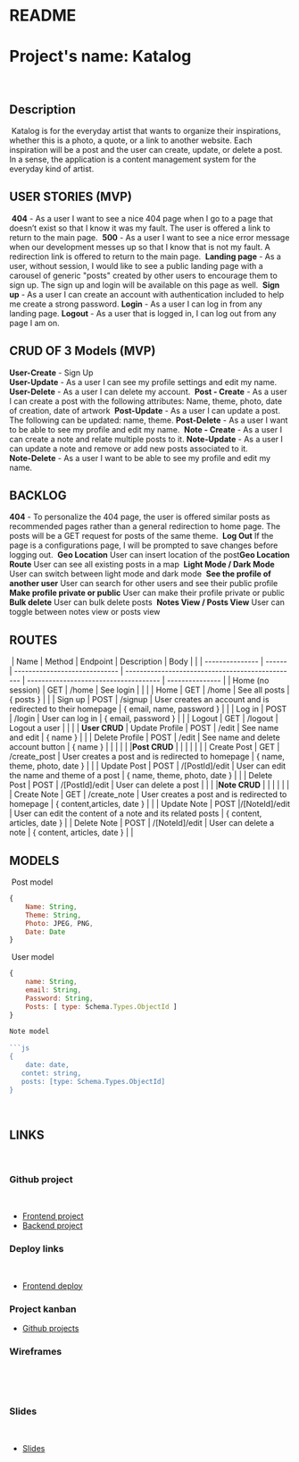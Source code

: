 # README
# Project's name: Katalog
​
​
## Description
​
Katalog is for the everyday artist that wants to organize their inspirations, whether this is a photo, a quote, or a link to another website. Each inspiration will be a post and the user can create, update, or delete a post. In a sense, the application is a content management system for the everyday kind of artist.
​
## USER STORIES (MVP)
​
**404** - As a user I want to see a nice 404 page when I go to a page that doesn’t exist so that I know it was my fault. The user is offered a link to return to the main page. 
​
**500** - As a user I want to see a nice error message when our development messes up so that I know that is not my fault. A redirection link is offered to return to the main page. 
​
**Landing page** - As a user, without session, I would like to see a public landing page with a carousel of generic "posts" created by other users to encourage them to sign up. The sign up and login will be available on this page as well. 
​
**Sign up** - As a user I can create an account with authentication included to help me create a strong password. 
​
**Login** - As a user I can log in from any landing page. 
​
**Logout** - As a user that is logged in, I can log out from any page I am on. 
​

## CRUD OF 3 Models (MVP)
**User-Create** - Sign Up  
​
**User-Update** - As a user I can see my profile settings and edit my name. 
​
**User-Delete** - As a user I can delete my account. 
​
**Post - Create** - As a user I can create a post with the following attributes: Name, theme, photo,  date of creation, date of artwork
​
**Post-Update** - As a user I can update a post. The following can be updated: name, theme.
​
**Post-Delete** - As a user I want to be able to see my profile and edit my name. 
​
**Note - Create** - As a user I can create a note and relate multiple posts to it. 
​
**Note-Update** - As a user I can update a note and remove or add new posts associated to it.  
​
**Note-Delete** - As a user I want to be able to see my profile and edit my name. 
​
## BACKLOG
**404** - To personalize the 404 page, the user is offered similar posts as recommended
pages rather than a general redirection to home page. The posts will be a GET request for posts of the same theme. 
​
**Log Out** If the page is a configurations page, I will be prompted to save changes before logging out. 
​
**Geo Location** User can insert location of the post 
​
**Geo Location Route** User can see all existing posts in a map 
​
**Light Mode / Dark Mode** User can switch between light mode and dark mode
​
**See the profile of another user** User can search for other users and see their public profile
​
**Make profile private or public** User can make their profile private or public 
​
**Bulk delete** User can bulk delete posts
​
**Notes View / Posts View** User can toggle between notes view or posts view
## ROUTES
​
| Name            | Method | Endpoint                      | Description                                      | Body                                  |        |
| --------------- | ------ | ----------------------------- | ------------------------------------------------ | ------------------------------------- | --------------- |
| Home    (no session)       | GET    | /home           | See login                               |                                       |                 |
| Home           | GET    | /home                            | See all posts                              |  { posts }                                     |                 |
| Sign up    | POST   | /signup                        | User creates an account and is redirected to their homepage                         | { email, name, password }                                   |              |
| Log in          | POST   | /login                        | User can log in                                | { email, password }                      |            |
| Logout   | GET    | /logout                            | Logout a user                       |                                       |  |
| **User CRUD** 
| Update Profile           | POST    | /edit                            | See name and edit                               | { name }                   |                 |
| Delete Profile   | POST   | /edit                        | See name and delete account button                          | { name }                                   |              |            |                                       |  |
|**Post CRUD**           |    |                            |                                |                                       |                 |
| Create Post    | GET   | /create_post                        | User creates a post and is redirected to homepage                          | { name, theme, photo, date }                                   |              |
| Update Post         | POST   | /[PostId]/edit                       | User can edit the name and theme of a post                                  | { name, theme, photo, date }                      |            |
| Delete Post   | POST    | /[PostId]/edit                           | User can delete a post                       |                                       |  |
|**Note CRUD**           |     |                            | |                                       |                 |
| Create Note    | GET   | /create_note                        | User creates a post and is redirected to homepage                          | { content,articles, date }                                   |              |
| Update Note         | POST   |/[NoteId]/edit                       | User can edit the content of a note and its related posts                    |    { content, articles, date }        |
| Delete Note   | POST    | /[NoteId]/edit                             | User can delete a note                      |                               { content, articles, date }        |  |
​
​
​
## MODELS
​
Post model
​
```js
{
    Name: String,
    Theme: String,
    Photo: JPEG, PNG, 
    Date: Date
}
```
​
User model
​
```js
{
    name: String,
    email: String,
    Password: String,
    Posts: [ type: Schema.Types.ObjectId ]
}
​
Note model
​
```js
{
    date: date,
   contet: string,
   posts: [type: Schema.Types.ObjectId]
}
```
​
## LINKS
​
### Github project
​
- [Frontend project]()
- [Backend project]()
​
### Deploy links
​
- [Frontend deploy]()
​
### Project kanban
- [Github projects]()
​
### Wireframes 
​

​
### Slides
​
- [Slides]()

